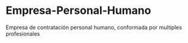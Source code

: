 # Empresa-Personal-Humano
Empresa de contratación personal humano, conformada por multiples profesionales
